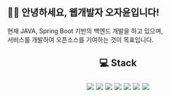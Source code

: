 <h2 class="heading-element" dir="auto">👨‍💻 안녕하세요, 웹개발자 오자윤입니다!</h2>

현재 JAVA, Spring Boot 기반의 백엔드 개발을 하고 있으며,<br>
서비스를 개발하여 오픈소스를 기여하는 것이 목표입니다.</p>





<h2 align="center"> 💻 Stack <br> </p>

<img src="https://camo.githubusercontent.com/50f3366be0705271d7ec2b721d948a16f4ea165ffbd909bf4716bffa3f791158/68747470733a2f2f696d672e736869656c64732e696f2f62616467652f4a6176612d4638393832303f7374796c653d666f722d7468652d6261646765266c6f676f3d6f70656e6a646b266c6f676f436f6c6f723d7768697465" data-canonical-src="https://img.shields.io/badge/Java-F89820?style=for-the-badge&amp;logo=openjdk&amp;logoColor=white" style="max-width: 100%;">
 <img src="https://camo.githubusercontent.com/0eca6769e181842d27850c17afc037ecf3f09ba26a1b508c6854d0cce31694cb/68747470733a2f2f696d672e736869656c64732e696f2f62616467652f537072696e672d3644423333463f7374796c653d666f722d7468652d6261646765266c6f676f3d737072696e67266c6f676f436f6c6f723d7768697465" data-canonical-src="https://img.shields.io/badge/Spring-6DB33F?style=for-the-badge&amp;logo=spring&amp;logoColor=white" style="max-width: 100%;">
  <img src="https://camo.githubusercontent.com/5565bfcd25a9201a22eefeeba8059e4a67c385818215e9d2950e6bd68fe6ffbe/68747470733a2f2f696d672e736869656c64732e696f2f62616467652f537072696e67253230426f6f742d3644423333463f7374796c653d666f722d7468652d6261646765266c6f676f3d737072696e67626f6f74266c6f676f436f6c6f723d7768697465" data-canonical-src="https://img.shields.io/badge/Spring%20Boot-6DB33F?style=for-the-badge&amp;logo=springboot&amp;logoColor=white" style="max-width: 100%;">
  <img src="https://camo.githubusercontent.com/cdc2ccfa390e53919243d1a64b95982ef904d9bfc338b1bcc9b1b65c7a57a6c7/68747470733a2f2f696d672e736869656c64732e696f2f62616467652f4d7942617469732d4443333832443f7374796c653d666f722d7468652d6261646765266c6f676f3d64617461627269636b73266c6f676f436f6c6f723d7768697465" data-canonical-src="https://img.shields.io/badge/MyBatis-DC382D?style=for-the-badge&amp;logo=databricks&amp;logoColor=white" style="max-width: 100%;">
  <img src="https://camo.githubusercontent.com/4804cde16e9487428ea27793df49b0ada0166115301325bade5532ae7060ed04/68747470733a2f2f696d672e736869656c64732e696f2f62616467652f4d7953514c2d3030354338343f7374796c653d666f722d7468652d6261646765266c6f676f3d6d7973716c266c6f676f436f6c6f723d7768697465" data-canonical-src="https://img.shields.io/badge/MySQL-005C84?style=for-the-badge&amp;logo=mysql&amp;logoColor=white" style="max-width: 100%;">
  <img src="https://camo.githubusercontent.com/ed142852f9672b9a22ef25a18af69685709426dea53f7e5f7c9b3c5343c16e6f/68747470733a2f2f696d672e736869656c64732e696f2f62616467652f4157532d4646393930303f7374796c653d666f722d7468652d6261646765266c6f676f3d616d617a6f6e617773266c6f676f436f6c6f723d7768697465" data-canonical-src="https://img.shields.io/badge/AWS-FF9900?style=for-the-badge&amp;logo=amazonaws&amp;logoColor=white" style="max-width: 100%;">
  <img src="https://camo.githubusercontent.com/f1fbce44786ee4edcf97a717cce6c15cfc38a1f098efb08f11c1c80dd595a909/68747470733a2f2f696d672e736869656c64732e696f2f62616467652f4769744875622d3138313731373f7374796c653d666f722d7468652d6261646765266c6f676f3d676974687562266c6f676f436f6c6f723d7768697465" data-canonical-src="https://img.shields.io/badge/GitHub-181717?style=for-the-badge&amp;logo=github&amp;logoColor=white" style="max-width: 100%;">

</p>
